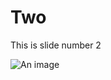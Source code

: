 # Two

This is slide number 2

![An image](images/an_image.jpg) <!-- .element height="50%" width="50%" -->
